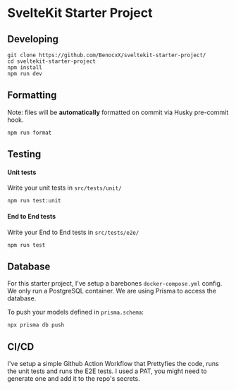 # SvelteKit Starter Project

## Developing

```
git clone https://github.com/BenocxX/sveltekit-starter-project/
cd sveltekit-starter-project
npm install
npm run dev
```

## Formatting

Note: files will be **automatically** formatted on commit via Husky pre-commit hook.

```
npm run format
```

## Testing

#### Unit tests

Write your unit tests in `src/tests/unit/`

```
npm run test:unit
```

#### End to End tests

Write your End to End tests in `src/tests/e2e/`

```
npm run test
```

## Database

For this starter project, I've setup a barebones `docker-compose.yml` config. We only run a PostgreSQL container. We are using Prisma to access the database.

To push your models defined in `prisma.schema`:

```
npx prisma db push
```

## CI/CD

I've setup a simple Github Action Workflow that Prettyfies the code, runs the unit tests and runs the E2E tests. I used a PAT, you might need to generate one and add it to the repo's secrets.
